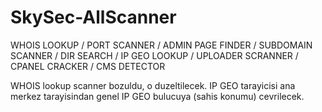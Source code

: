 # SkySec-AllScanner
WHOIS LOOKUP / PORT SCANNER / ADMIN PAGE FINDER / SUBDOMAIN SCANNER / DIR SEARCH / IP GEO LOOKUP / UPLOADER SCRANNER / CPANEL CRACKER / CMS DETECTOR 



WHOIS lookup scanner bozuldu, o duzeltilecek. 
IP GEO tarayicisi ana merkez tarayisindan genel IP GEO bulucuya (sahis konumu) cevrilecek.


